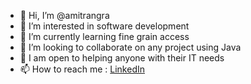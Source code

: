 - 👋 Hi, I’m @amitrangra
- 👀 I’m interested in software development
- 🌱 I’m currently learning fine grain access
- 💞️ I’m looking to collaborate on any project using Java
- 👀 I am open to helping anyone with their IT needs
- 📫 How to reach me : [LinkedIn](https://www.linkedin.com/in/amit-rangra/)

<!---
amitrangra/amitrangra is a ✨ special ✨ repository because its `README.md` (this file) appears on your GitHub profile.
You can click the Preview link to take a look at your changes.
--->
